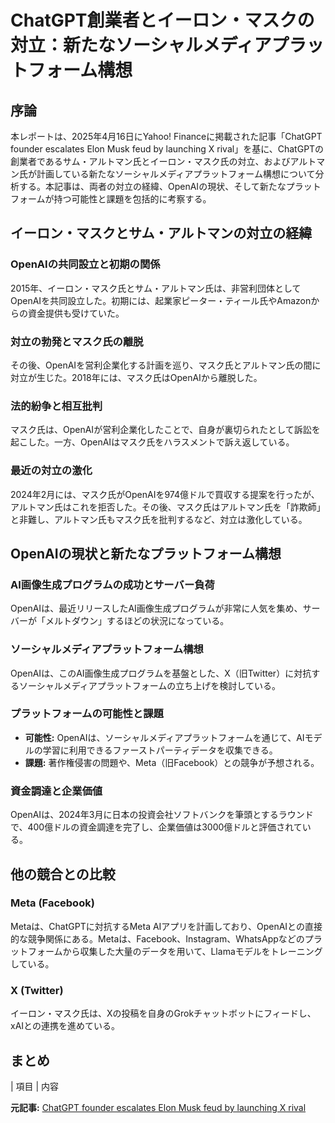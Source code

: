 # ChatGPT創業者とイーロン・マスクの対立：新たなソーシャルメディアプラットフォーム構想

## 序論

本レポートは、2025年4月16日にYahoo! Financeに掲載された記事「ChatGPT founder escalates Elon Musk feud by launching X rival」を基に、ChatGPTの創業者であるサム・アルトマン氏とイーロン・マスク氏の対立、およびアルトマン氏が計画している新たなソーシャルメディアプラットフォーム構想について分析する。本記事は、両者の対立の経緯、OpenAIの現状、そして新たなプラットフォームが持つ可能性と課題を包括的に考察する。

## イーロン・マスクとサム・アルトマンの対立の経緯

### OpenAIの共同設立と初期の関係

2015年、イーロン・マスク氏とサム・アルトマン氏は、非営利団体としてOpenAIを共同設立した。初期には、起業家ピーター・ティール氏やAmazonからの資金提供も受けていた。

### 対立の勃発とマスク氏の離脱

その後、OpenAIを営利企業化する計画を巡り、マスク氏とアルトマン氏の間に対立が生じた。2018年には、マスク氏はOpenAIから離脱した。

### 法的紛争と相互批判

マスク氏は、OpenAIが営利企業化したことで、自身が裏切られたとして訴訟を起こした。一方、OpenAIはマスク氏をハラスメントで訴え返している。

### 最近の対立の激化

2024年2月には、マスク氏がOpenAIを974億ドルで買収する提案を行ったが、アルトマン氏はこれを拒否した。その後、マスク氏はアルトマン氏を「詐欺師」と非難し、アルトマン氏もマスク氏を批判するなど、対立は激化している。

## OpenAIの現状と新たなプラットフォーム構想

### AI画像生成プログラムの成功とサーバー負荷

OpenAIは、最近リリースしたAI画像生成プログラムが非常に人気を集め、サーバーが「メルトダウン」するほどの状況になっている。

### ソーシャルメディアプラットフォーム構想

OpenAIは、このAI画像生成プログラムを基盤とした、X（旧Twitter）に対抗するソーシャルメディアプラットフォームの立ち上げを検討している。

### プラットフォームの可能性と課題

* **可能性:** OpenAIは、ソーシャルメディアプラットフォームを通じて、AIモデルの学習に利用できるファーストパーティデータを収集できる。
* **課題:** 著作権侵害の問題や、Meta（旧Facebook）との競争が予想される。

### 資金調達と企業価値

OpenAIは、2024年3月に日本の投資会社ソフトバンクを筆頭とするラウンドで、400億ドルの資金調達を完了し、企業価値は3000億ドルと評価されている。

## 他の競合との比較

### Meta (Facebook)

Metaは、ChatGPTに対抗するMeta AIアプリを計画しており、OpenAIとの直接的な競争関係にある。Metaは、Facebook、Instagram、WhatsAppなどのプラットフォームから収集した大量のデータを用いて、Llamaモデルをトレーニングしている。

### X (Twitter)

イーロン・マスク氏は、Xの投稿を自身のGrokチャットボットにフィードし、xAIとの連携を進めている。

## まとめ

| 項目 | 内容 

**元記事:** [ChatGPT founder escalates Elon Musk feud by launching X rival](https://finance.yahoo.com/news/chatgpt-founder-escalates-musk-feud-122529983.html)